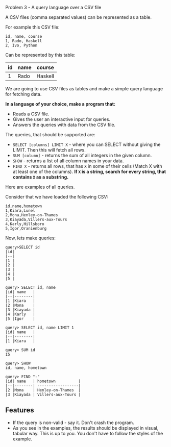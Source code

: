  Problem 3 - A query language over a CSV file

A CSV files (comma separated values) can be represented as a table.

For example this CSV file:

```csv
id, name, course
1, Rado, Haskell
2, Ivo, Python
```

Can be represented by this table:

| id | name | course  |
|----|------|---------|
| 1  | Rado | Haskell |


We are going to use CSV files as tables and make a simple query language for fetching data.

**In a language of your choice, make a program that:**

* Reads a CSV file.
* Gives the user an interactive input for queries.
* Answers the queries with data from the CSV file.

The queries, that should be supported are:

* `SELECT [columns] LIMIT X` - where you can SELECT without giving the LIMIT. Then this will fetch all rows.
* `SUM [column]` - returns the sum of all integers in the given column.
* `SHOW` - returns a list of all column names in your data.
* `FIND X` - returns all rows, that has `X` in some of their cells (Match X with at least one of the columns). **If `X` is a string, search for every string, that contains `X` as a substring.**

Here are examples of all queries.

Consider that we have loaded the following CSV:

```csv
id,name,hometown
1,Kiara,Lunel
2,Mona,Henley-on-Thames
3,Kiayada,Villers-aux-Tours
4,Karly,Hillsboro
5,Igor,Oranienburg
```

Now, lets make queries:


```
query>SELECT id
|id|
|--|
|1 |
|2 |
|3 |
|4 |
|5 |
```

```
query> SELECT id, name
|id| name   |
|--|--------|
|1 |Kiara   |
|2 |Mona    |
|3 |Kiayada |
|4 |Karly   |
|5 |Igor    |
```

```
query> SELECT id, name LIMIT 1
|id| name   |
|--|--------|
|1 |Kiara   |
```

```
query> SUM id
15
```

```
query> SHOW
id, name, hometown
```

```
query> FIND "-"
|id| name   | hometown          |
|--|--------| ------------------|
|2 |Mona    | Henley-on-Thames  |
|3 |Kiayada | Villers-aux-Tours |
```

## Features

* If the query is non-valid - say it. Don't crash the program.
* As you see in the examples, the results should be displayed in visual, tabular way. This is up to you. You don't have to follow the styles of the example.